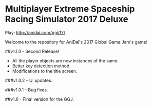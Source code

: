 # Multiplayer Extreme Spaceship Racing Simulator 2017 Deluxe

Play: http://anidai.com/ggj/17/

Welcome to the repository for AniDai's 2017 Global Game Jam's game!

##v1.1.0 - Second Release!
* All the player objects are now instances of the same.
* Better key detection method.
* Modifications to the title screen.

###v1.0.2 - UI updates.

###v1.0.1 - Bug fixes.

##v1.0 - Final version for the GGJ.
